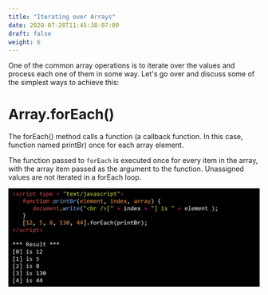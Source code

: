```yaml
---
title: "Iterating over Arrays"
date: 2020-07-28T11:45:38-07:00
draft: false
weight: 6
---
```



One of the common array operations is to iterate over the values and process each one of them in some way. Let's go over and discuss some of the simplest ways to achieve this:


# Array.forEach()
The forEach() method calls a function (a callback function. In this case, function named printBr) once for each array element.

The function passed to `forEach` is executed once for every item in the array, with the array item passed as the argument to the function. Unassigned values are not iterated in a forEach loop.

![#Can't find image](../img/arrayiterations/foreach.png)
